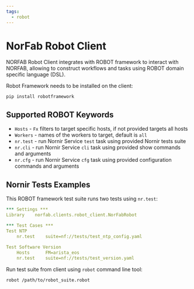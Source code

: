 ```yaml
---
tags:
  - robot
---
```


# NorFab Robot Client

NORFAB Robot Client integrates with ROBOT framework to interact 
with NORFAB, allowing to construct workflows and tasks using 
ROBOT domain specific language (DSL).

Robot Framework needs to be installed on the client:

```
pip install robotframework
```

## Supported ROBOT Keywords    

* ``Hosts`` - ``Fx`` filters to target specific hosts, if not 
    provided targets all hosts
* ``Workers`` - names of the workers to target, default is ``all``
* ``nr.test`` - run Nornir Service ``test`` task using 
    provided Nornir tests suite
* ``nr.cli`` - run Nornir Service ``cli`` task using 
    provided show commands and arguments
* ``nr.cfg`` - run Nornir Service ``cfg`` task using 
    provided configuration commands and arguments
    
## Nornir Tests Examples

This ROBOT framework test suite runs two tests using ``nr.test``:

``` yaml title="/path/to/robot_suite.robot"
*** Settings ***
Library    norfab.clients.robot_client.NorFabRobot

*** Test Cases ***
Test NTP
    nr.test    suite=nf://tests/test_ntp_config.yaml
    
Test Software Version
    Hosts      FM=arista_eos
    nr.test    suite=nf://tests/test_version.yaml
```
   
Run test suite from client using ``robot`` command line tool:

```
robot /path/to/robot_suite.robot
```